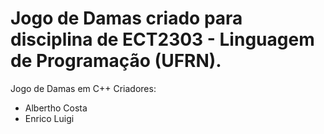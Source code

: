 # Jogo de Damas criado para disciplina de ECT2303 - Linguagem de Programação (UFRN).

Jogo de Damas em C++
Criadores: 
- Albertho Costa
- Enrico Luigi
